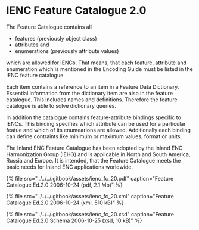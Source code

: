 # IENC Feature Catalogue 2.0

The Feature Catalogue contains all

* features \(previously object class\)
* attributes and
* enumerations \(previously attribute values\)

which are allowed for IENCs. That means, that each feature, attribute and enumeration which is mentioned in the Encoding Guide must be listed in the IENC feature catalogue.

Each item contains a reference to an item in a Feature Data Dictionary. Essential information from the dictionary item are also in the feature catalogue. This includes names and definitions. Therefore the feature catalogue is able to solve dictionary queries.

In addition the catalogue contains feature-attribute bindings specific to IENCs. This binding specifies which attribute can be used for a particular featue and which of its enumearions are allowed. Additionally each binding can define contraints like minimum or maximum values, format or units.

The Inland ENC Feature Catalogue has been adopted by the Inland ENC Harmonization Group \(IEHG\) and is applicable in North and South America, Russia and Europe. It is intended, that the Feature Catalogue meets the basic needs for Inland ENC applications worldwide.

{% file src="../../../.gitbook/assets/ienc\_fc\_20.pdf" caption="Feature Catalogue Ed.2.0 2006-10-24 \(pdf, 2.1 Mb\)" %}

{% file src="../../../.gitbook/assets/ienc\_fc\_20.xml" caption="Feature Catalogue Ed.2.0 2006-10-24 \(xml, 510 kB\)" %}

{% file src="../../../.gitbook/assets/ienc\_fc\_20.xsd" caption="Feature Catalogue Ed.2.0 Schema 2006-10-25 \(xsd, 10 kB\)" %}



